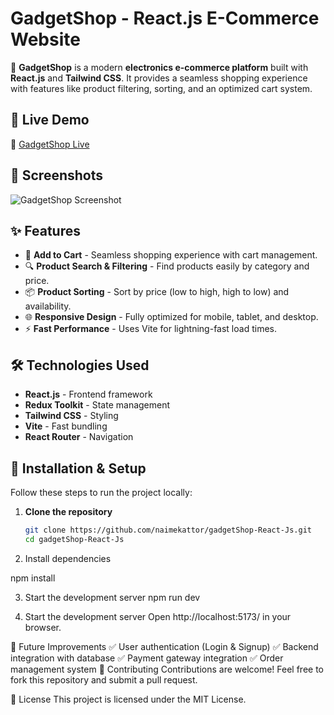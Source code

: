 # GadgetShop - React.js E-Commerce Website

🚀 **GadgetShop** is a modern **electronics e-commerce platform** built with **React.js** and **Tailwind CSS**. It provides a seamless shopping experience with features like product filtering, sorting, and an optimized cart system.

## 🌟 Live Demo

🔗 [GadgetShop Live](https://gadget-shop-react-js.vercel.app)

## 📸 Screenshots

![GadgetShop Screenshot](https://via.placeholder.com/1000x500?text=GadgetShop+Screenshot)

## ✨ Features

- 🛒 **Add to Cart** - Seamless shopping experience with cart management.
- 🔍 **Product Search & Filtering** - Find products easily by category and price.
- 📦 **Product Sorting** - Sort by price (low to high, high to low) and availability.
- 🌐 **Responsive Design** - Fully optimized for mobile, tablet, and desktop.
- ⚡ **Fast Performance** - Uses Vite for lightning-fast load times.

## 🛠️ Technologies Used

- **React.js** - Frontend framework
- **Redux Toolkit** - State management
- **Tailwind CSS** - Styling
- **Vite** - Fast bundling
- **React Router** - Navigation

## 🚀 Installation & Setup

Follow these steps to run the project locally:

1. **Clone the repository**
   ```bash
   git clone https://github.com/naimekattor/gadgetShop-React-Js.git
   cd gadgetShop-React-Js

   ```
2. Install dependencies

npm install

3. Start the development server
   npm run dev

4. Start the development server
   Open http://localhost:5173/ in your browser.

📌 Future Improvements
✅ User authentication (Login & Signup)
✅ Backend integration with database
✅ Payment gateway integration
✅ Order management system
🤝 Contributing
Contributions are welcome! Feel free to fork this repository and submit a pull request.

📜 License
This project is licensed under the MIT License.
